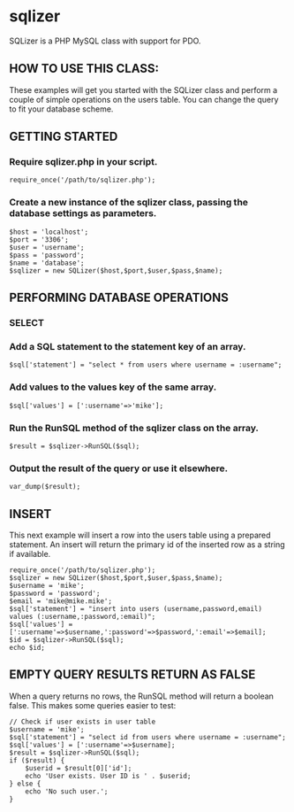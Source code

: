 # sqlizer
SQLizer is a PHP MySQL class with support for PDO.

## HOW TO USE THIS CLASS:

These examples will get you started with the SQLizer class and perform a couple of simple operations on the users table. You can change the query to fit your database scheme.


## GETTING STARTED

### Require sqlizer.php in your script.

    require_once('/path/to/sqlizer.php');


### Create a new instance of the sqlizer class, passing the database settings as parameters.

    $host = 'localhost';
    $port = '3306';
    $user = 'username';
    $pass = 'password';
    $name = 'database';
    $sqlizer = new SQLizer($host,$port,$user,$pass,$name);


## PERFORMING DATABASE OPERATIONS

### SELECT

### Add a SQL statement to the statement key of an array.

    $sql['statement'] = "select * from users where username = :username";


### Add values to the values key of the same array.

    $sql['values'] = [':username'=>'mike'];


### Run the RunSQL method of the sqlizer class on the array.

    $result = $sqlizer->RunSQL($sql);
    

### Output the result of the query or use it elsewhere.

    var_dump($result);


## INSERT

This next example will insert a row into the users table using a prepared statement.
An insert will return the primary id of the inserted row as a string if available.

    require_once('/path/to/sqlizer.php');
    $sqlizer = new SQLizer($host,$port,$user,$pass,$name);
    $username = 'mike';
    $password = 'password';
    $email = 'mike@mike.mike';
    $sql['statement'] = "insert into users (username,password,email) values (:username,:password,:email)";
    $sql['values'] = [':username'=>$username,':password'=>$password,':email'=>$email];
    $id = $sqlizer->RunSQL($sql);
    echo $id;


## EMPTY QUERY RESULTS RETURN AS FALSE

When a query returns no rows, the RunSQL method will return a boolean false. This makes some queries easier to test:

    // Check if user exists in user table
    $username = 'mike';
    $sql['statement'] = "select id from users where username = :username";
    $sql['values'] = [':username'=>$username];
    $result = $sqlizer->RunSQL($sql);
    if ($result) {
        $userid = $result[0]['id'];
        echo 'User exists. User ID is ' . $userid;
    } else {
        echo 'No such user.';
    }
